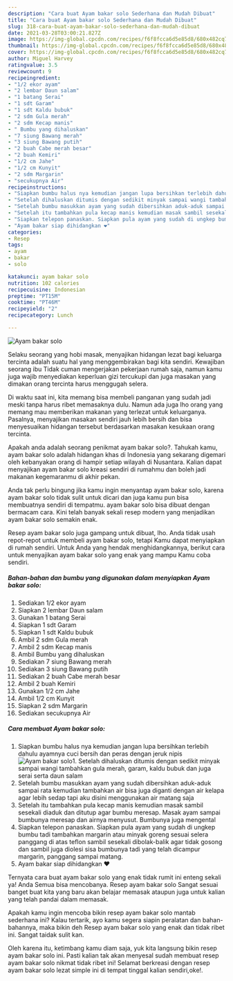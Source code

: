 ```yaml
---
description: "Cara buat Ayam bakar solo Sederhana dan Mudah Dibuat"
title: "Cara buat Ayam bakar solo Sederhana dan Mudah Dibuat"
slug: 318-cara-buat-ayam-bakar-solo-sederhana-dan-mudah-dibuat
date: 2021-03-28T03:00:21.827Z
image: https://img-global.cpcdn.com/recipes/f6f8fcca6d5e85d8/680x482cq70/ayam-bakar-solo-foto-resep-utama.jpg
thumbnail: https://img-global.cpcdn.com/recipes/f6f8fcca6d5e85d8/680x482cq70/ayam-bakar-solo-foto-resep-utama.jpg
cover: https://img-global.cpcdn.com/recipes/f6f8fcca6d5e85d8/680x482cq70/ayam-bakar-solo-foto-resep-utama.jpg
author: Miguel Harvey
ratingvalue: 3.5
reviewcount: 9
recipeingredient:
- "1/2 ekor ayam"
- "2 lembar Daun salam"
- "1 batang Serai"
- "1 sdt Garam"
- "1 sdt Kaldu bubuk"
- "2 sdm Gula merah"
- "2 sdm Kecap manis"
- " Bumbu yang dihaluskan"
- "7 siung Bawang merah"
- "3 siung Bawang putih"
- "2 buah Cabe merah besar"
- "2 buah Kemiri"
- "1/2 cm Jahe"
- "1/2 cm Kunyit"
- "2 sdm Margarin"
- "secukupnya Air"
recipeinstructions:
- "Siapkan bumbu halus nya kemudian jangan lupa bersihkan terlebih dahulu ayamnya cuci bersih dan peras dengan jeruk nipis"
- "Setelah dihaluskan ditumis dengan sedikit minyak sampai wangi tambahkan gula merah, garam, kaldu bubuk dan juga serai serta daun salam"
- "Setelah bumbu masukkan ayam yang sudah dibersihkan aduk-aduk sampai rata kemudian tambahkan air bisa juga diganti dengan air kelapa agar lebih sedap tapi aku disini menggunakan air matang saja"
- "Setelah itu tambahkan pula kecap manis kemudian masak sambil sesekali diaduk dan ditutup agar bumbu meresap. Masak ayam sampai bumbunya meresap dan airnya menyusut. Bumbunya juga mengental"
- "Siapkan telepon panaskan. Siapkan pula ayam yang sudah di ungkep bumbu tadi tambahkan margarin atau minyak goreng sesuai selera panggang di atas teflon sambil sesekali dibolak-balik agar tidak gosong dan sambil juga diolesi sisa bumbunya tadi yang telah dicampur margarin, panggang sampai matang."
- "Ayam bakar siap dihidangkan ❤️"
categories:
- Resep
tags:
- ayam
- bakar
- solo

katakunci: ayam bakar solo 
nutrition: 102 calories
recipecuisine: Indonesian
preptime: "PT15M"
cooktime: "PT46M"
recipeyield: "2"
recipecategory: Lunch

---
```



![Ayam bakar solo](https://img-global.cpcdn.com/recipes/f6f8fcca6d5e85d8/680x482cq70/ayam-bakar-solo-foto-resep-utama.jpg)

Selaku seorang yang hobi masak, menyajikan hidangan lezat bagi keluarga tercinta adalah suatu hal yang menggembirakan bagi kita sendiri. Kewajiban seorang ibu Tidak cuman mengerjakan pekerjaan rumah saja, namun kamu juga wajib menyediakan keperluan gizi tercukupi dan juga masakan yang dimakan orang tercinta harus menggugah selera.

Di waktu  saat ini, kita memang bisa membeli panganan yang sudah jadi meski tanpa harus ribet memasaknya dulu. Namun ada juga lho orang yang memang mau memberikan makanan yang terlezat untuk keluarganya. Pasalnya, menyajikan masakan sendiri jauh lebih bersih dan bisa menyesuaikan hidangan tersebut berdasarkan masakan kesukaan orang tercinta. 



Apakah anda adalah seorang penikmat ayam bakar solo?. Tahukah kamu, ayam bakar solo adalah hidangan khas di Indonesia yang sekarang digemari oleh kebanyakan orang di hampir setiap wilayah di Nusantara. Kalian dapat menyajikan ayam bakar solo kreasi sendiri di rumahmu dan boleh jadi makanan kegemaranmu di akhir pekan.

Anda tak perlu bingung jika kamu ingin menyantap ayam bakar solo, karena ayam bakar solo tidak sulit untuk dicari dan juga kamu pun bisa membuatnya sendiri di tempatmu. ayam bakar solo bisa dibuat dengan bermacam cara. Kini telah banyak sekali resep modern yang menjadikan ayam bakar solo semakin enak.

Resep ayam bakar solo juga gampang untuk dibuat, lho. Anda tidak usah repot-repot untuk membeli ayam bakar solo, tetapi Kamu dapat menyiapkan di rumah sendiri. Untuk Anda yang hendak menghidangkannya, berikut cara untuk menyajikan ayam bakar solo yang enak yang mampu Kamu coba sendiri.

<!--inarticleads1-->

##### Bahan-bahan dan bumbu yang digunakan dalam menyiapkan Ayam bakar solo:

1. Sediakan 1/2 ekor ayam
1. Siapkan 2 lembar Daun salam
1. Gunakan 1 batang Serai
1. Siapkan 1 sdt Garam
1. Siapkan 1 sdt Kaldu bubuk
1. Ambil 2 sdm Gula merah
1. Ambil 2 sdm Kecap manis
1. Ambil  Bumbu yang dihaluskan
1. Sediakan 7 siung Bawang merah
1. Sediakan 3 siung Bawang putih
1. Sediakan 2 buah Cabe merah besar
1. Ambil 2 buah Kemiri
1. Gunakan 1/2 cm Jahe
1. Ambil 1/2 cm Kunyit
1. Siapkan 2 sdm Margarin
1. Sediakan secukupnya Air




<!--inarticleads2-->

##### Cara membuat Ayam bakar solo:

1. Siapkan bumbu halus nya kemudian jangan lupa bersihkan terlebih dahulu ayamnya cuci bersih dan peras dengan jeruk nipis
<img src="https://img-global.cpcdn.com/steps/e404dec5119d39ba/160x128cq70/ayam-bakar-solo-langkah-memasak-1-foto.jpg" alt="Ayam bakar solo">1. Setelah dihaluskan ditumis dengan sedikit minyak sampai wangi tambahkan gula merah, garam, kaldu bubuk dan juga serai serta daun salam
1. Setelah bumbu masukkan ayam yang sudah dibersihkan aduk-aduk sampai rata kemudian tambahkan air bisa juga diganti dengan air kelapa agar lebih sedap tapi aku disini menggunakan air matang saja
1. Setelah itu tambahkan pula kecap manis kemudian masak sambil sesekali diaduk dan ditutup agar bumbu meresap. Masak ayam sampai bumbunya meresap dan airnya menyusut. Bumbunya juga mengental
1. Siapkan telepon panaskan. Siapkan pula ayam yang sudah di ungkep bumbu tadi tambahkan margarin atau minyak goreng sesuai selera panggang di atas teflon sambil sesekali dibolak-balik agar tidak gosong dan sambil juga diolesi sisa bumbunya tadi yang telah dicampur margarin, panggang sampai matang.
1. Ayam bakar siap dihidangkan ❤️




Ternyata cara buat ayam bakar solo yang enak tidak rumit ini enteng sekali ya! Anda Semua bisa mencobanya. Resep ayam bakar solo Sangat sesuai banget buat kita yang baru akan belajar memasak ataupun juga untuk kalian yang telah pandai dalam memasak.

Apakah kamu ingin mencoba bikin resep ayam bakar solo mantab sederhana ini? Kalau tertarik, ayo kamu segera siapin peralatan dan bahan-bahannya, maka bikin deh Resep ayam bakar solo yang enak dan tidak ribet ini. Sangat taidak sulit kan. 

Oleh karena itu, ketimbang kamu diam saja, yuk kita langsung bikin resep ayam bakar solo ini. Pasti kalian tak akan menyesal sudah membuat resep ayam bakar solo nikmat tidak ribet ini! Selamat berkreasi dengan resep ayam bakar solo lezat simple ini di tempat tinggal kalian sendiri,oke!.

